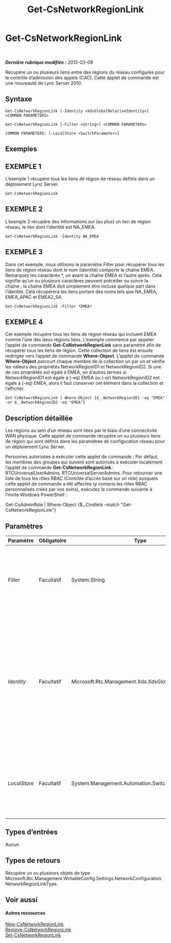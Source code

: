 ﻿---
title: Get-CsNetworkRegionLink
TOCTitle: Get-CsNetworkRegionLink
ms:assetid: dc5cb988-13e2-4af4-8b36-0aaa58ebf1c5
ms:mtpsurl: https://technet.microsoft.com/fr-fr/library/Gg398972(v=OCS.15)
ms:contentKeyID: 49299068
ms.date: 05/20/2016
mtps_version: v=OCS.15
ms.translationtype: HT
---

# Get-CsNetworkRegionLink

 

_**Dernière rubrique modifiée :** 2015-03-09_

Récupère un ou plusieurs liens entre des régions du réseau configurés pour le contrôle d’admission des appels (CAC). Cette applet de commande est une nouveauté de Lync Server 2010.

## Syntaxe

    Get-CsNetworkRegionLink [-Identity <XdsGlobalRelativeIdentity>] <COMMON PARAMETERS>

    Get-CsNetworkRegionLink [-Filter <String>] <COMMON PARAMETERS>

    COMMON PARAMETERS: [-LocalStore <SwitchParameter>]

## Exemples

## EXEMPLE 1

L’exemple 1 récupère tous les liens de région de réseau définis dans un déploiement Lync Server.

    Get-CsNetworkRegionLink

## EXEMPLE 2

L’exemple 2 récupère des informations sur (au plus) un lien de région réseau, le lien dont l’identité est NA\_EMEA.

    Get-CsNetworkRegionLink -Identity NA_EMEA

## EXEMPLE 3

Dans cet exemple, nous utilisons le paramètre Filter pour récupérer tous les liens de région réseau dont le nom (identité) comporte la chaîne EMEA. Remarquez les caractères \*, un avant la chaîne EMEA et l’autre après. Cela signifie qu’un ou plusieurs caractères peuvent précéder ou suivre la chaîne ; la chaîne EMEA doit simplement être incluse quelque part dans l’identité. Cela récupérera les liens portant des noms tels que NA\_EMEA, EMEA\_APAC et EMEA2\_SA.

    Get-CsNetworkRegionLink -Filter *EMEA*

## EXEMPLE 4

Cet exemple récupère tous les liens de région réseau qui incluent EMEA comme l’une des deux régions liées. L’exemple commence par appeler l’applet de commande **Get-CsNetworkRegionLink** sans paramètre afin de récupérer tous les liens de région. Cette collection de liens est ensuite redirigée vers l’applet de commande **Where-Object**. L’applet de commande **Where-Object** parcourt chaque membre de la collection un par un et vérifie les valeurs des propriétés NetworkRegionID1 et NetworkRegionID2. Si une de ces propriétés est égale à EMEA, en d’autres termes si NetworkRegionID1 est égale à (-eq) EMEA ou (-or) NetworkRegionID2 est égale à (-eq) EMEA, alors il faut conserver cet élément dans la collection et l’afficher.

    Get-CsNetworkRegionLink | Where-Object {$_.NetworkRegionID1 -eq "EMEA" -or $_.NetworkRegionID2 -eq "EMEA"}

## Description détaillée

Les régions au sein d’un réseau sont liées par le biais d’une connectivité WAN physique. Cette applet de commande récupère un ou plusieurs liens de région qui sont définis dans les paramètres de configuration réseau pour un déploiement Lync Server.

Personnes autorisées à exécuter cette applet de commande : Par défaut, les membres des groupes qui suivent sont autorisés à exécuter localement l’applet de commande **Get-CsNetworkRegionLink** : RTCUniversalUserAdmins, RTCUniversalServerAdmins. Pour retourner une liste de tous les rôles RBAC (Contrôle d’accès basé sur un rôle) auxquels cette applet de commande a été affectée (y compris les rôles RBAC personnalisés créés par vos soins), exécutez la commande suivante à l’invite Windows PowerShell :

Get-CsAdminRole | Where-Object {$\_.Cmdlets –match "Get-CsNetworkRegionLink"}

## Paramètres


<table>
<colgroup>
<col style="width: 25%" />
<col style="width: 25%" />
<col style="width: 25%" />
<col style="width: 25%" />
</colgroup>
<thead>
<tr class="header">
<th>Paramètre</th>
<th>Obligatoire</th>
<th>Type</th>
<th>Description</th>
</tr>
</thead>
<tbody>
<tr class="odd">
<td><p><em>Filter</em></p></td>
<td><p>Facultatif</p></td>
<td><p>System.String</p></td>
<td><p>Accepte une chaîne de caractères génériques qui est utilisée pour récupérer des liens réseau selon la correspondance de la valeur de Identity à la chaîne de caractères génériques.</p></td>
</tr>
<tr class="even">
<td><p><em>Identity</em></p></td>
<td><p>Facultatif</p></td>
<td><p>Microsoft.Rtc.Management.Xds.XdsGlobalRelativeIdentity</p></td>
<td><p>Identificateur unique du lien de région réseau que vous souhaitez récupérer. Les liens de région réseau sont créés uniquement au niveau de l’étendue globale. Par conséquent, cet identificateur ne doit pas nécessairement spécifier une étendue. Au lieu de cela, il contient une chaîne qui est un nom unique qui identifie ce lien. (Notez que cette valeur est identique à NetworkRegionLinkID).</p></td>
</tr>
<tr class="odd">
<td><p><em>LocalStore</em></p></td>
<td><p>Facultatif</p></td>
<td><p>System.Management.Automation.SwitchParameter</p></td>
<td><p>Récupère les informations de lien entre les régions de réseau à partir du réplica local du magasin central de gestion, au lieu du magasin central de gestion lui-même.</p></td>
</tr>
</tbody>
</table>


## Types d’entrées

Aucun.

## Types de retours

Récupère un ou plusieurs objets de type Microsoft.Rtc.Management.WritableConfig.Settings.NetworkConfiguration.NetworkRegionLinkType.

## Voir aussi

#### Autres ressources

[New-CsNetworkRegionLink](new-csnetworkregionlink.md)  
[Remove-CsNetworkRegionLink](remove-csnetworkregionlink.md)  
[Set-CsNetworkRegionLink](set-csnetworkregionlink.md)

